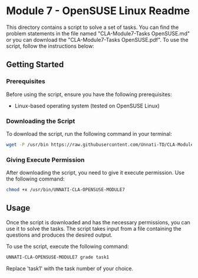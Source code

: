 
# Module 7 - OpenSUSE Linux Readme

This directory contains a script to solve a set of tasks. You can find the problem statements in the file named "CLA-Module7-Tasks OpenSUSE.md" or you can download the "CLA-Module7-Tasks OpenSUSE.pdf". To use the script, follow the instructions below:

## Getting Started

### Prerequisites

Before using the script, ensure you have the following prerequisites:

- Linux-based operating system (tested on OpenSUSE Linux)

### Downloading the Script

To download the script, run the following command in your terminal:

```bash
wget -P /usr/bin https://raw.githubusercontent.com/Unnati-TD/CLA-Modules/main/Module7/OpenSUSE_Linux/UNNATI-CLA-OPENSUSE-MODULE7
```

### Giving Execute Permission

After downloading the script, you need to give it execute permission. Use the following command:

```bash
chmod +x /usr/bin/UNNATI-CLA-OPENSUSE-MODULE7
```

## Usage

Once the script is downloaded and has the necessary permissions, you can use it to solve the tasks. The script takes input from a file containing the questions and produces the desired output.

To use the script, execute the following command:

```bash
UNNATI-CLA-OPENSUSE-MODULE7 grade task1
```

Replace 'task1' with the task number of your choice.
